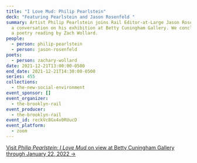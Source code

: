 ```yaml
---
title: "I Love Mud: Philip Pearlstein"
deck: "Featuring Pearlstein and Jason Rosenfeld "
summary: Artist Philip Pearlstein joins Rail Editor-at-Large Jason Rosenfeld for
  a conversation on his exhibition at Betty Cuningham Gallery. We conclude with
  a poetry reading by Zach Wollard.
people:
  - person: philip-pearlstein
  - person: jason-rosenfeld
poets:
  - person: zachary-wollard
date: 2021-12-21T13:00:00-0500
end_date: 2021-12-21T14:30:00-0500
series: 455
collections:
  - the-new-social-environment
event_sponsor: []
event_organizer:
  - the-brooklyn-rail
event_producer:
  - the-brooklyn-rail
event_id: reckVc8Gx4x0RUucD
event_platform:
  - zoom
---
```

[Visit *Philip Pearlstein: I Love Mud* on view at Betty Cuningham Gallery through January 22, 2022 →](http://www.bettycuninghamgallery.com/exhibitions/i-love-mud)